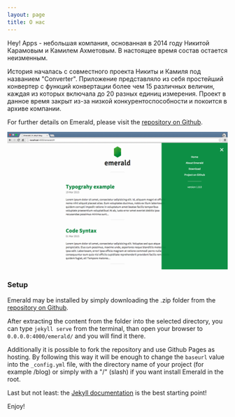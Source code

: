 ```yaml
---
layout: page
title: О нас
---
```

Hey! Apps - небольшая компания, основанная в 2014 году Никитой Карамовым и Камилем Ахметовым. В настоящее время состав остается неизменным.

История началась с совместного проекта Никиты и Камиля под названием "Converter". Приложение представляло из себя простейший конвертер с функций конвертации более чем 15 различных величин, каждая из которых включала до 20 разных единиц измерения. Проект в данное время закрыт из-за низкой конкурентоспособности и покоится в архиве компании.



For further details on Emerald, please visit the [repository on Github](https://github.com/KingFelix/emerald/).

![Emerald](img/Emerald01.png "Emerald")

### Setup
Emerald may be installed by simply downloading the .zip folder from the [repository on Github](https://github.com/KingFelix/emerald/archive/master.zip).

After extracting the content from the folder into the selected directory, you can type ``jekyll serve`` from the terminal, than open your browser to ``0.0.0.0:4000/emerald/`` and you will find it there.

Additionally it is possible to fork the repository and use Github Pages as hosting. By following this way it will be enough to change the ``baseurl`` value into the ``_config.yml`` file, with the directory name of your project (for example /blog) or simply with a "/" (slash) if you want install Emerald in the root. 

Last but not least: the [Jekyll documentation](http://jekyllrb.com) is the best starting point!

Enjoy!